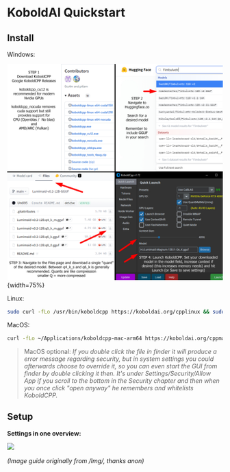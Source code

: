 # KoboldAI Quickstart


## Install
Windows:

![KoboldAI for Windows in one image](../img/koboldwindowsguide.jpg "KoboldAI for Windows in one image"){width=75%}


Linux:

```bash
sudo curl -fLo /usr/bin/koboldcpp https://koboldai.org/cpplinux && sudo chmod +x /usr/bin/koboldcpp
```


MacOS:

```zsh
curl -fLo ~/Applications/koboldcpp-mac-arm64 https://koboldai.org/cppmac && chmod +x ~/Applications/koboldcpp-mac-arm64
```

> MacOS optional: *If you double click the file in finder it will produce a error message regarding security, but in system settings you could afterwards choose to override it, so you can even start the GUI from finder by double clicking it then. It's under Settings/Security/Allow App if you scroll to the bottom in the Security chapter and then when you once click "open anyway" he remembers and whitelists KoboldCPP.*

## Setup

**Settings in one overview:**

<img src="https://github.com/LostRuins/koboldcpp/assets/39025047/7845b69e-b5a5-4de5-8fb5-0d39b68b441d" width="600">  

*(Image guide originally from /lmg/, thanks anon)*
